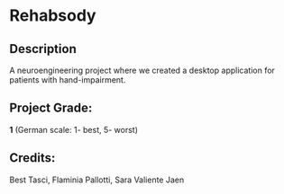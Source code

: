 # Rehabsody

## Description
A neuroengineering project where we created a desktop application for patients with hand-impairment. 

## Project Grade:
**1** (German scale: 1- best, 5- worst)

## Credits:
Best Tasci, Flaminia Pallotti, Sara Valiente Jaen
